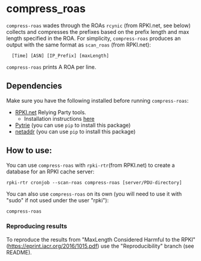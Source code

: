 # compress_roas
`compress-roas` wades through the ROAs `rcynic` (from RPKI.net, see below) collects and compresses the prefixes based on the prefix length and max length specified in the ROA.
For simplicity, `compress-roas` produces an output with the same format as `scan_roas` (from RPKI.net):
```shell
  [Time] [ASN] [IP_Prefix] [maxLength]
```
`compress-roas` prints A ROA per line.
## Dependencies
Make sure you have the following installed before running `compress-roas`:
- [RPKI.net](https://github.com/dragonresearch/rpki.net/) Relying Party tools.
  - Installation instructions [here](https://github.com/dragonresearch/rpki.net/blob/master/doc/quickstart/xenial-rp.md)
- [Pytrie](https://pypi.python.org/pypi/PyTrie) (you can use `pip` to install this package)
- [netaddr](https://pypi.python.org/pypi/netaddr) (you can use `pip` to install this package)

## How to use:
You can use `compress-roas` with `rpki-rtr`(from RPKI.net) to create a database for an RPKI cache server:
```shell
rpki-rtr cronjob --scan-roas compress-roas [server/PDU-directory]
```
You can also use `compress-roas` on its own (you will need to use it with "sudo" if not used under the user "rpki"):
```shell
compress-roas
```
### Reproducing results 
To reproduce the results from "MaxLength Considered Harmful to the RPKI" (https://eprint.iacr.org/2016/1015.pdf) use the "Reproducibility" branch (see README).
